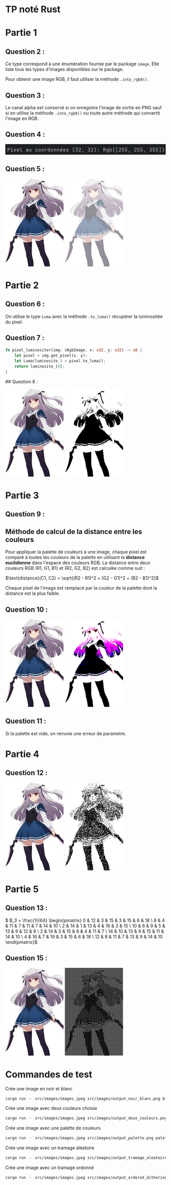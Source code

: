 # TP noté Rust

# Partie 1

## Question 2 :

Ce type correspond à une énumération fournie par le package `image`. 
Elle liste tous les types d'images disponibles sur le package.

Pour obtenir une image RGB, il faut utiliser la méthode `.into_rgb8()`.

## Question 3 :

Le canal alpha est conservé si on enregistre l'image de sortie en PNG sauf si on utilise la méthode `.into_rgb8()` ou toute autre méthode qui convertit l'image en RGB.

## Question 4 :

![img.png](rendu/img.png)

## Question 5 :

![images.jpeg](src/images/images.jpeg)
![output_quadrillage.png](src/images/output_quadrillage.png)


# Partie 2

## Question 6 :

On utilise le type `Luma` avec la méthode `.to_luma()` récupérer la luminositée du pixel.

## Question 7 :

```rust
fn pixel_luminositer(img: &RgbImage, x: u32, y: u32) -> u8 {
    let pixel = img.get_pixel(x, y);
    let Luma(luminosite_) = pixel.to_luma();
    return luminosite_[0];
}
```
## Question 8 :

![images.jpeg](src/images/images.jpeg)
![output_deux_couleurs.png](src/images/output_deux_couleurs.png)

# Partie 3

## Question 9 :

## Méthode de calcul de la distance entre les couleurs

Pour appliquer la palette de couleurs à une image, chaque pixel est comparé à toutes les couleurs de la palette en utilisant la **distance euclidienne** dans l'espace des couleurs RGB. La distance entre deux couleurs RGB (R1, G1, B1) et (R2, G2, B2) est calculée comme suit :

$\text{distance}(C1, C2) = \sqrt{(R2 - R1)^2 + (G2 - G1)^2 + (B2 - B1)^2}$

Chaque pixel de l'image est remplacé par la couleur de la palette dont la distance est la plus faible.

## Question 10 :

![images.jpeg](src/images/images.jpeg)
![output_palette.png](src/images/output_palette.png)

## Question 11 :

Si la palette est vide, on renvoie une erreur de parametre.

# Partie 4

## Question 12 :

![images.jpeg](src/images/images.jpeg)
![output_tramage_aleatoire](src/images/output_tramage_aleatoire.png)

# Partie 5

## Question 13 :

$
B_3 = \frac{1}{64} \begin{pmatrix}
0 & 12 & 3 & 15 & 3 & 15 & 6 & 18 \\
8 & 4 & 11 & 7 & 11 & 7 & 14 & 10 \\
2 & 14 & 1 & 13 & 4 & 16 & 3 & 15 \\
10 & 6 & 9 & 5 & 13 & 9 & 12 & 8 \\
2 & 14 & 3 & 15 & 8 & 4 & 11 & 7 \\
14 & 10 & 13 & 9 & 15 & 11 & 14 & 10 \\
4 & 16 & 7 & 19 & 3 & 15 & 6 & 18 \\
12 & 8 & 11 & 7 & 13 & 9 & 14 & 10
\end{pmatrix}$

## Question 15 :

![images.jpeg](src/images/images.jpeg)
![output_ordered_dithering.png](src/images/output_ordered_dithering.png)

# Commandes de test

Crée une image en noir et blanc
```bash
cargo run -- src/images/images.jpeg src/images/output_noir_blanc.png bicolor
```

Crée une image avec deux couleurs choisie
```bash
cargo run -- src/images/images.jpeg src/images/output_deux_couleurs.png bicolor --couleurs Noir --couleurs Rouge
```

Crée une image avec une palette de couleurs
```bash
cargo run -- src/images/images.jpeg src/images/output_palette.png palette --n-couleurs 6 --couleurs Noir --couleurs Rouge --couleurs Vert --couleurs Blanc --couleurs Bleu --couleurs Magenta
```
Crée une image avec un tramage aléatoire
```bash
cargo run -- src/images/images.jpeg src/images/output_tramage_aleatoire.png tramage_aleatoire
```
Crée une image avec un tramage ordonné
```bash
cargo run -- src/images/images.jpeg src/images/output_ordered_dithering.png bayer --order 2
```

